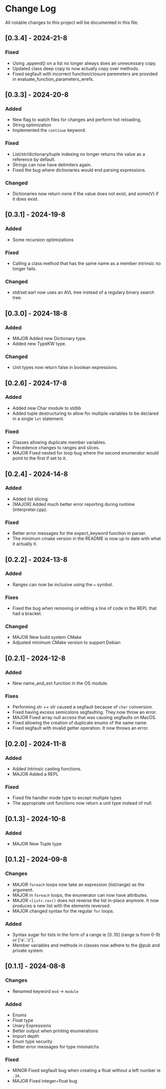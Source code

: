 # Change Log
All notable changes to this project will be documented in this file.

## [0.3.4] - 2024-21-8

### Fixed
- Using .append() on a list no longer always does an unnecessary copy.
- Updated class deep copy to now actually copy over methods.
- Fixed segfault with incorrect function/closure paremeters are provided in evaluate\_function\_parameters\_wrefs.

## [0.3.3] - 2024-20-8

### Added
- New flag to watch files for changes and perform hot reloading.
- String optimization
- Implemented the `continue` keyword.

### Fixed
- List/str/dictionary/tuple indexing no longer returns the value as a reference by default.
- Strings can now have delimiters again.
- Fixed the bug where dictionaries would end parsing expressions.

### Changed
- Dictionaries now return none if the value does not exist, and some(V) if it does exist.

## [0.3.1] - 2024-19-8

### Added
- Some recursion optimizations

### Fixed
- Calling a class method that has the same name as a member intrinsic no longer fails.

### Changed
- std/set.earl now uses an AVL tree instead of a regulary binary search tree.

## [0.3.0] - 2024-18-8

### Added
- MAJOR Added new Dictionary type.
- Added new TypeKW type.

### Changed
- Unit types now return false in boolean expressions.

## [0.2.6] - 2024-17-8

### Added
- Added new Char module to stdlib
- Added tuple destructuring to allow for multiple variables to be declared in a single `let` statement.

### Fixed
- Classes allowing duplicate member variables.
- Precedence changes to ranges and slices.
- MAJOR Fixed nested for loop bug where the second enumerator would point to the first if set to it.

## [0.2.4] - 2024-14-8

### Added
- Added list slicing
- [MAJOR] Added much better error reporting during runtime (interpreter.cpp).

### Fixed
- Better error messages for the expect_keyword function in parser.
- The minimum cmake version in the README is now up to date with what it actually it.

## [0.2.2] - 2024-13-8

### Added
- Ranges can now be inclusive using the `=` symbol.

### Fixes
- Fixed the bug when removing or editing a line of code in the REPL that had a bracket.

### Changed
- MAJOR New build system CMake
- Adjusted minimum CMake version to support Debian

## [0.2.1] - 2024-12-8

### Added
- New name_and_ext function in the OS module.

### Fixes
- Performing str += str caused a segfault because of `char` conversion.
- Fixed having excess semicolons segfaulting. They now throw an error.
- MAJOR Fixed array null access that was causing segfaults on MacOS.
- Fixed allowing the creation of duplicate enums of the same name.
- Fixed segfault with invalid getter operation. It now throws an error.

## [0.2.0] - 2024-11-8

### Added
- Added Intrinsic casting functions.
- MAJOR Added a REPL

### Fixed
- Fixed file handler mode type to except multiple types
- The appropriate unit functions now return a unit type instead of null.

## [0.1.3] - 2024-10-8

### Added
- MAJOR New Tuple type

## [0.1.2] - 2024-09-8

### Changes
- MAJOR `foreach` loops now take an expression (list/range) as the argument.
- MAJOR in `foreach` loops, the enumerator can now have attributes.
- MAJOR `<list>.rev()` does not reverse the list in-place anymore. It now produces a new list with the elements reversed.
- MAJOR changed syntax for the regular `for` loops.

### Added
- Syntax sugar for lists in the form of a range ie [0..10] (range is from 0-9) or ['a'..'z'].
- Member variables and methods in classes now adhere to the @pub and private system

## [0.1.1] - 2024-08-8

### Changes
- Renamed keyword `mod` -> `module`

### Added
- Enums
- Float type
- Unary Expressions
- Better output when printing enumerations
- Import depth
- Enum type security
- Better error messages for type mismatchs

### Fixed

- MINOR Fixed segfault bug when creating a float without a left number ie `.34`.
- MAJOR Fixed integer+float bug
